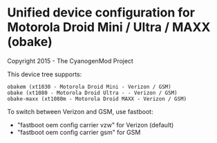 Unified device configuration for Motorola Droid Mini / Ultra / MAXX (obake)
==============================
Copyright 2015 - The CyanogenMod Project

This device tree supports:

    obakem (xt1030 - Motorola Droid Mini - Verizon / GSM)
    obake (xt1080 - Motorola Droid Ultra - - Verizon / GSM)
    obake-maxx (xt1080m - Motorola Droid MAXX - Verizon / GSM)

To switch between Verizon and GSM, use fastboot:
 - "fastboot oem config carrier vzw" for Verizon (default)
 - "fastboot oem config carrier gsm" for GSM
